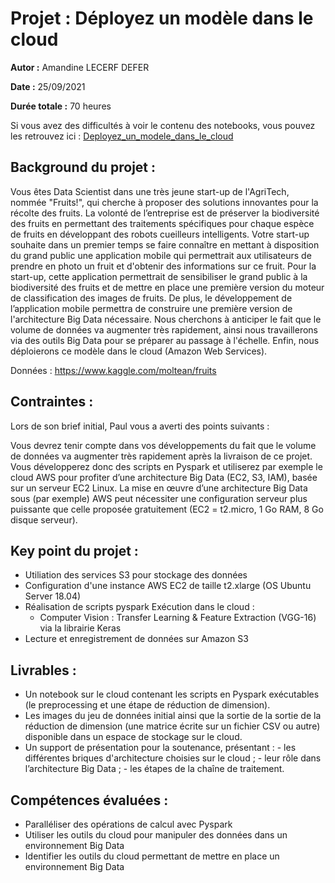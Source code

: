 # Projet : Déployez un modèle dans le cloud

**Autor :** Amandine LECERF DEFER

**Date :** 25/09/2021

**Durée totale :** 70 heures

Si vous avez des difficultés à voir le contenu des notebooks, vous pouvez les retrouvez ici :
[Deployez_un_modele_dans_le_cloud](https://nbviewer.org/github/AmandineLecerfDefer/RNCP_DS_OC_P8_Deployez_un_modele_dans_le_cloud/blob/main/P8_01_notebook.ipynb)


## Background du projet :
Vous êtes Data Scientist dans une très jeune start-up de l'AgriTech, nommée  "Fruits!", qui cherche à proposer des solutions innovantes pour la récolte des fruits.
La volonté de l’entreprise est de préserver la biodiversité des fruits en permettant des traitements spécifiques pour chaque espèce de fruits en développant des robots cueilleurs intelligents.
Votre start-up souhaite dans un premier temps se faire connaître en mettant à disposition du grand public une application mobile qui permettrait aux utilisateurs de prendre en photo un fruit et d'obtenir des informations sur ce fruit.
Pour la start-up, cette application permettrait de sensibiliser le grand public à la biodiversité des fruits et de mettre en place une première version du moteur de classification des images de fruits.
De plus, le développement de l’application mobile permettra de construire une première version de l'architecture Big Data nécessaire.
Nous cherchons à anticiper le fait que le volume de données va augmenter très rapidement, ainsi nous travaillerons via des outils Big Data pour se préparer au passage à l'échelle. Enfin, nous déploierons ce modèle dans le cloud (Amazon Web Services).

Données : https://www.kaggle.com/moltean/fruits

## Contraintes :
Lors de son brief initial, Paul vous a averti des points suivants :

Vous devrez tenir compte dans vos développements du fait que le volume de données va augmenter très rapidement après la livraison de ce projet. Vous développerez donc des scripts en Pyspark et utiliserez par exemple le cloud AWS pour profiter d’une architecture Big Data (EC2, S3, IAM), basée sur un serveur EC2 Linux.
La mise en œuvre d’une architecture Big Data sous (par exemple) AWS peut nécessiter une configuration serveur plus puissante que celle proposée gratuitement (EC2 = t2.micro, 1 Go RAM, 8 Go disque serveur).

## Key point du projet :

- Utiliation des services S3 pour stockage des données
- Configuration d'une instance AWS EC2 de taille t2.xlarge (OS Ubuntu Server 18.04)
- Réalisation de scripts pyspark Exécution dans le cloud :
    - Computer Vision : Transfer Learning & Feature Extraction (VGG-16) via la librairie Keras
- Lecture et enregistrement de données sur Amazon S3


## Livrables :
- Un notebook sur le cloud contenant les scripts en Pyspark exécutables (le preprocessing et une étape de réduction de dimension).
- Les images du jeu de données initial ainsi que la sortie de la sortie de la réduction de dimension (une matrice écrite sur un fichier CSV ou autre) disponible dans un espace de stockage sur le cloud.
- Un support de présentation pour la soutenance, présentant :
      - les différentes briques d'architecture choisies sur le cloud ;
      - leur rôle dans l’architecture Big Data ;
      - les étapes de la chaîne de traitement.


## Compétences évaluées :
- Paralléliser des opérations de calcul avec Pyspark
- Utiliser les outils du cloud pour manipuler des données dans un environnement Big Data
- Identifier les outils du cloud permettant de mettre en place un environnement Big Data
